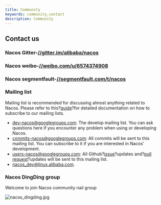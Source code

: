```yaml
---
title: Community
keywords: community,contact
description: Community
---
```



## Contact us

### Nacos Gitter-[//gitter.im/alibaba/nacos](//gitter.im/alibaba/nacos)
### Nacos weibo-[//weibo.com/u/6574374908](//weibo.com/u/6574374908)
### Nacos segmentfault-[//segmentfault.com/t/nacos](//segmentfault.com/t/nacos)

### Mailing list

Mailing list is recommended for discussing almost anything related to Nacos. Please refer to this?[guide](//github.com/apache/incubator-dubbo/wiki/Mailing-list-subscription-guide)?for detailed documentation on how to subscribe to our mailing lists.

* [dev-nacos@googlegroups.com](mailto:dev-nacos%2Bsubscribe@googlegroups.com): The develop mailing list. You can ask questions here if you encounter any problem when using or developing Nacos.
* [commits-nacos@googlegroups.com](mailto:commits-nacos%2Bsubscribe@googlegroups.com): All commits will be sent to this mailing list. You can subscribe to it if you are interested in Nacos' development.
* [users-nacos@googlegroups.com](mailto:users-nacos%2Bsubscribe@googlegroups.com): All Github?[issue](//github.com/alibaba/nacos/issues)?updates and?[pull request](//github.com/alibaba/nacos/pulls)?updates will be sent to this mailing list.
* [nacos_dev@linux.alibaba.com](mailto:nacos_dev@linux.alibaba.com).

### Nacos DingDing group

Welcome to join Nacos community nail group

![nacos_dingding.jpg](/img/nacos_dingding.jpg)